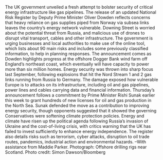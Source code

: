 The UK government unveiled a fresh attempt to bolster security of critical energy infrastructure like gas pipelines.
The release of an updated National Risk Register by Deputy Prime Minister Oliver Dowden reflects concerns that heavy reliance on gas supplies piped from Norway via subsea links leaves the country’s energy network vulnerable. Downing Street is worried about the potential threat from Russia, and malicious use of drones to disrupt vital transport, cables and other infrastructure.
The government is urging businesses and local authorities to make use of the online tool, which lists about 90 main risks and includes some previously classified information, to help in planning responses. The announcement comes as Dowden highlights progress at the offshore Dogger Bank wind farm off England’s northeast coast, which eventually will have capacity to power more than six million homes.
Energy security was thrown into sharp focus last September, following explosions that hit the Nord Stream 1 and 2 gas links running from Russia to Germany. The damage exposed how vulnerable Europe is to attacks on its infrastructure, including oil and gas pipelines, power lines and cables carrying data and financial information.
Thursday’s announcement follows a commitment by Prime Minister Rishi Sunak earlier this week to grant hundreds of new licenses for oil and gas production in the North Sea. Sunak defended the move as a contribution to improving energy security, though opponents suggested that it showed the governing Conservatives were softening climate protection policies.
Energy and climate have risen up the political agenda following Russia’s invasion of Ukraine and the cost-of-living crisis, with critics warning that the UK has failed to invest sufficiently to enhance energy independence. The register also details risks such as terrorism, cyber attacks, disruption to oil trade routes, pandemics, industrial action and environmental hazards.
–With assistance from Maddie Parker.
Photograph: Offshore drilling rigs near Scotland. Photo credit: Simon Dawson/Bloomberg